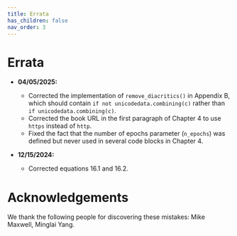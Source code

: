 ```yaml
---
title: Errata
has_children: false
nav_order: 3
---
```


# Errata

* **04/05/2025:**
    - Corrected the implementation of `remove_diacritics()` in Appendix B, which should contain `if not unicodedata.combining(c)` rather than `if unicodedata.combining(c)`.
    - Corrected the book URL in the first paragraph of Chapter 4 to use `https` instead of `http`.
    - Fixed the fact that the number of epochs parameter (`n_epochs`) was defined but never used in several code blocks in Chapter 4.

* **12/15/2024:** 
    - Corrected equations 16.1 and 16.2.

# Acknowledgements

We thank the following people for discovering these mistakes: Mike Maxwell, Minglai Yang.
